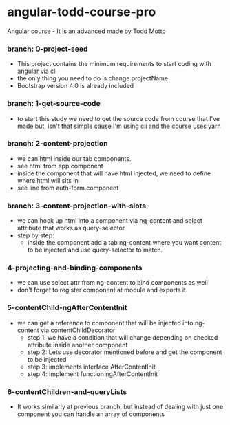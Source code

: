 # angular-todd-course-pro

Angular course - It is an advanced made by Todd Motto

### branch: 0-project-seed
- This project contains the minimum requirements to start coding with angular via cli
- the only thing you need to do is change projectName
- Bootstrap version 4.0 is already included

### branch: 1-get-source-code
- to start this study we need to get the source code from course that I've made but, isn't that simple cause 
  I'm using cli and the course uses yarn

### branch: 2-content-projection
- we can html inside our tab components.
- see html from app.component
- inside the component that will have html injected, we need to define where html will sits in
- see line  from auth-form.component

### branch: 3-content-projection-with-slots
- we can hook up html into a component via ng-content and select attribute that works as query-selector
- step by step:
    - inside the component add a tab ng-content where you want content to be injected and use query-selector to match.

### 4-projecting-and-binding-components
- we can use select attr from ng-content to bind components as well
- don't forget to register component at module and exports it.

### 5-contentChild-ngAfterContentInit
- we can get a reference to component that will be injected into ng-content via contentChildDecorator
    - step 1: we have a condition that will change depending on checked attribute inside another component
    - step 2: Lets use decorator mentioned before and get the component to be injected
    - step 3: implements interface AfterContentInit
    - step 4: implement function ngAfterContentInit
    
### 6-contentChildren-and-queryLists
- It works similarly at previous branch, but instead of dealing with just one component you can handle an array of components